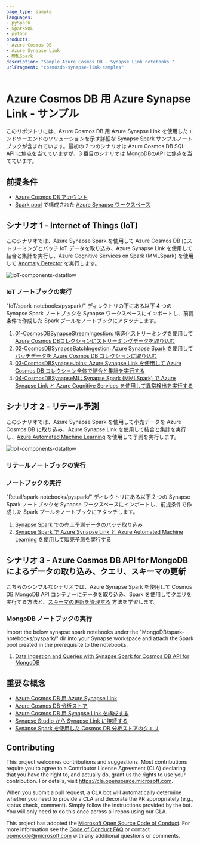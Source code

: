 ```yaml
---
page_type: sample
languages:
- pySpark
- SparkSQL
- python
products:
- Azure Cosmos DB
- Azure Synapse Link
- MMLSpark
description: "Sample Azure Cosmos DB - Synapse Link notebooks "
urlFragment: "cosmosdb-synapse-link-samples"
---
```


# Azure Cosmos DB 用 Azure Synapse Link - サンプル
このリポジトリには、Azure Cosmos DB 用 Azure Synapse Link を使用したエンドツーエンドのソリューションを示す詳細な Synapse Spark サンプルノートブックが含まれています。最初の 2 つのシナリオは Azure Cosmos DB SQL API に焦点を当てていますが、3 番目のシナリオは MongoDBのAPI に焦点を当てています。

## 前提条件

* [Azure Cosmos DB アカウント](https://docs.microsoft.com/ja-jp/azure/cosmos-db/create-cosmosdb-resources-portal)
* [Spark pool](https://docs.microsoft.com/ja-jp/azure/synapse-analytics/quickstart-create-apache-spark-pool) で構成された [Azure Synapse ワークスペース](https://docs.microsoft.com/ja-jp/azure/synapse-analytics/quickstart-create-workspace)

## シナリオ 1 - Internet of Things (IoT)

このシナリオでは、Azure Synapse Spark を使用して Azure Cosmos DB にストリーミングとバッチ IoT データを取り込み、Azure Synapse Link を使用して結合と集計を実行し、Azure Cognitive Services on Spark (MMLSpark) を使用して [Anomaly Detector](https://azure.microsoft.com/ja-jp/services/cognitive-services/anomaly-detector/) を実行します。

![IoT-components-dataflow](images/dataflow.PNG)
### IoT ノートブックの実行

"IoT/spark-notebooks/pyspark/" ディレクトリの下にある以下 4 つの Synapse Spark ノートブックを Synapse ワークスペースにインポートし、前提条件で作成した Spark プールをノートブックにアタッチします。
1. [01-CosmosDBSynapseStreamIngestion: 構造化ストリーミングを使用してAzure Cosmos DBコレクションにストリーミングデータを取り込む](IoT/spark-notebooks/pyspark/01-CosmosDBSynapseStreamIngestion.ipynb)
1. [02-CosmosDBSynapseBatchIngestion: Azure Synapse Spark を使用してバッチデータを Azure Cosmos DB コレクションに取り込む](IoT/spark-notebooks/pyspark/02-CosmosDBSynapseBatchIngestion.ipynb)
1. [03-CosmosDBSynapseJoins: Azure Synapse Link を使用して Azure Cosmos DB コレクション全体で結合と集計を実行する](IoT/spark-notebooks/pyspark/03-CosmosDBSynapseJoins.ipynb)
1. [04-CosmosDBSynapseML: Synapse Spark (MMLSpark) で Azure Synapse Link と Azure Cognitive Services を使用して異常検出を実行する](IoT/spark-notebooks/pyspark/04-CosmosDBSynapseML.ipynb)



## シナリオ 2 - リテール予測

このシナリオでは、Azure Synapse Spark を使用して小売データを Azure Cosmos DB に取り込み、Azure Synapse Link を使用して結合と集計を実行し、[Azure Automated Machine Learning](https://docs.microsoft.com/ja-jp/azure/machine-learning/concept-automated-ml) を使用して予測を実行します。

![IoT-components-dataflow](images/pipeline.PNG)

### リテールノートブックの実行

### ノートブックの実行

"Retail/spark-notebooks/pyspark/" ディレクトリにある以下 2 つの Synapse Spark ノートブックを Synapse ワークスペースにインポートし、前提条件で作成した Spark プールをノートブックにアタッチします。
1. [Synapse Spark での売上予測データのバッチ取り込み](Retail/spark-notebooks/pyspark/1CosmoDBSynapseSparkBatchIngestion.ipynb)
1. [Synapse Spark で Azure Synapse Link と Azure Automated Machine Learning を使用して販売予測を実行する](Retail/spark-notebooks/pyspark/2SalesForecastingWithAML.ipynb)

## シナリオ 3 - Azure Cosmos DB API for MongoDB によるデータの取り込み、クエリ、スキーマの更新

こちらのシンプルなシナリオでは、Azure Synapse Spark を使用して Cosmos DB MongoDB API コンテナーにデータを取り込み、Spark を使用してクエリを実行する方法と、[スキーマの更新を管理する](https://docs.microsoft.com/ja-jp/azure/cosmos-db/analytical-store-introduction#analytical-schema) 方法を学習します。

### MongoDB ノートブックの実行

Import the below synapse spark notebooks under the "MongoDB/spark-notebooks/pyspark/" dir into your Synapse workspace and attach the Spark pool created in the prerequisite to the notebooks.

1. [Data Ingestion and Queries with Synapse Spark for Cosmos DB API for MongoDB](MongoDB/spark-notebooks/pyspark/01-CosmosDBSynapseMongoDB.ipynb)

## 重要な概念
* [Azure Cosmos DB 用 Azure Synapse Link](https://docs.microsoft.com/ja-jp/azure/cosmos-db/synapse-link)
* [Azure Cosmos DB 分析ストア](https://docs.microsoft.com/ja-jp/azure/cosmos-db/analytical-store-introduction)
* [Azure Cosmos DB 用 Synapse Link を構成する](https://docs.microsoft.com/ja-jp/azure/cosmos-db/synapse-link-frequently-asked-questions)
* [Synapse Studio から Synapse Link に接続する](https://docs.microsoft.com/ja-jp/azure/synapse-analytics/synapse-link/how-to-connect-synapse-link-cosmos-db)
* [Synapse Spark を使用した Cosmos DB 分析ストアのクエリ](https://docs.microsoft.com/ja-jp/azure/synapse-analytics/synapse-link/how-to-query-analytical-store-spark)

## Contributing

This project welcomes contributions and suggestions.  Most contributions require you to agree to a
Contributor License Agreement (CLA) declaring that you have the right to, and actually do, grant us
the rights to use your contribution. For details, visit https://cla.opensource.microsoft.com.

When you submit a pull request, a CLA bot will automatically determine whether you need to provide
a CLA and decorate the PR appropriately (e.g., status check, comment). Simply follow the instructions
provided by the bot. You will only need to do this once across all repos using our CLA.

This project has adopted the [Microsoft Open Source Code of Conduct](https://opensource.microsoft.com/codeofconduct/).
For more information see the [Code of Conduct FAQ](https://opensource.microsoft.com/codeofconduct/faq/) or
contact [opencode@microsoft.com](mailto:opencode@microsoft.com) with any additional questions or comments.
